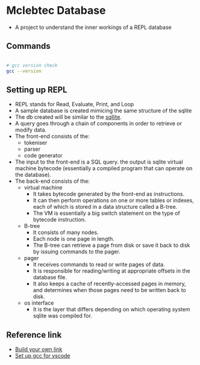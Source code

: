 # Mclebtec Database

- A project to understand the inner workings of a REPL database

## Commands

```sh

# gcc version check
gcc --version

```

## Setting up REPL

- REPL stands for Read, Evaluate, Print, and Loop
- A sample database is created mimicing the same structure of the sqlite
- The db created will be similar to the [sqllite](https://www.sqlite.org/zipvfs/doc/trunk/www/howitworks.wiki).
- A query goes through a chain of components in order to retrieve or modify data.
- The front-end consists of the:
  - tokeniser
  - parser
  - code generator
- The input to the front-end is a SQL query. the output is sqlite virtual machine bytecode (essentially a compiled program that can operate on the database).
- The back-end consists of the:
  - virtual machine
    - It takes bytecode generated by the front-end as instructions.
    - It can then perform operations on one or more tables or indexes, each of which is stored in a data structure called a B-tree.
    - The VM is essentially a big switch statement on the type of bytecode instruction.
  - B-tree
    - It consists of many nodes.
    - Each node is one page in length.
    - The B-tree can retrieve a page from disk or save it back to disk by issuing commands to the pager.
  - pager
    - It receives commands to read or write pages of data.
    - It is responsible for reading/writing at appropriate offsets in the database file.
    - It also keeps a cache of recently-accessed pages in memory, and determines when those pages need to be written back to disk.
  - os interface
    - It is the layer that differs depending on which operating system sqlite was compiled for.

## Reference link

- [Build your own link](https://github.com/codecrafters-io/build-your-own-x.git)
- [Set up gcc for vscode](https://code.visualstudio.com/docs/cpp/config-mingw)
